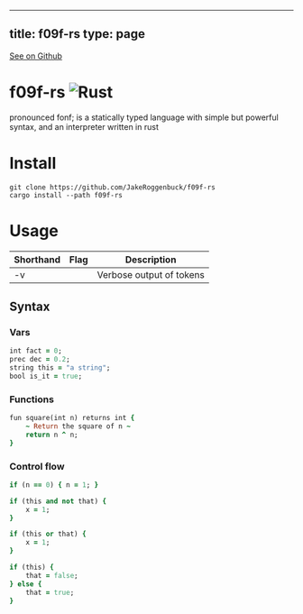 
---
title: f09f-rs
type: page
---

[See on Github](https://github.com/jakeroggenbuck/f09f-rs/)

# f09f-rs ![Rust](https://img.shields.io/github/workflow/status/jakeroggenbuck/f09f-rs/Rust?style=for-the-badge)
 pronounced fonf; is a statically typed language with simple but powerful syntax, and an interpreter written in rust 

# Install
```
git clone https://github.com/JakeRoggenbuck/f09f-rs
cargo install --path f09f-rs
```

# Usage
| Shorthand | Flag        | Description                                                |
|-----------|-------------|------------------------------------------------------------|
| -v        |             | Verbose output of tokens                                   |

## Syntax
### Vars
```rb
int fact = 0;
prec dec = 0.2;
string this = "a string";
bool is_it = true;
```

### Functions
```rb
fun square(int n) returns int {
	~ Return the square of n ~
	return n ^ n;
}
```

### Control flow
```rb
if (n == 0) { n = 1; }

if (this and not that) {
	x = 1;
}

if (this or that) {
	x = 1;
}

if (this) {
	that = false;
} else {
	that = true;
}
```
